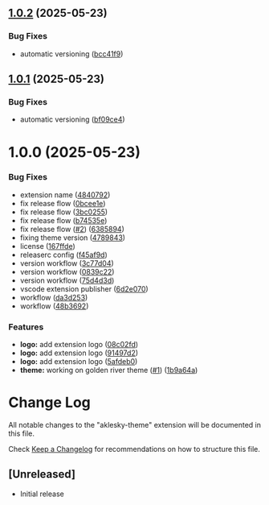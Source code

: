 ## [1.0.2](https://github.com/aklesky/aklesky-theme/compare/v1.0.1...v1.0.2) (2025-05-23)


### Bug Fixes

* automatic versioning ([bcc41f9](https://github.com/aklesky/aklesky-theme/commit/bcc41f9eb910134a9de5fe70f57e438a071da439))

## [1.0.1](https://github.com/aklesky/aklesky-theme/compare/v1.0.0...v1.0.1) (2025-05-23)


### Bug Fixes

* automatic versioning ([bf09ce4](https://github.com/aklesky/aklesky-theme/commit/bf09ce44468f14c852027377411d05b2cfffbb46))

# 1.0.0 (2025-05-23)


### Bug Fixes

* extension name ([4840792](https://github.com/aklesky/aklesky-theme/commit/4840792dd3096d762430b8c2422bfeae021aaa1a))
* fix release flow ([0bcee1e](https://github.com/aklesky/aklesky-theme/commit/0bcee1e17c3b134d1987d129f8592dfa11c8b400))
* fix release flow ([3bc0255](https://github.com/aklesky/aklesky-theme/commit/3bc0255caaa865a78f1e2332d1d65d7ad324b0b4))
* fix release flow ([b74535e](https://github.com/aklesky/aklesky-theme/commit/b74535e2f5505d86b0072c6e354bbcb6b335c98a))
* fix release flow ([#2](https://github.com/aklesky/aklesky-theme/issues/2)) ([6385894](https://github.com/aklesky/aklesky-theme/commit/6385894e135ba686dc6cc42e4fbc2618721a1afd))
* fixing theme version ([4789843](https://github.com/aklesky/aklesky-theme/commit/47898431a6d4c5262ec8fd91b1410507c331d395))
* license ([167ffde](https://github.com/aklesky/aklesky-theme/commit/167ffde11969c920603553c6763b9168bbeaef92))
* releaserc config ([f45af9d](https://github.com/aklesky/aklesky-theme/commit/f45af9de456818e68900484d167b243cb35b13b4))
* version workflow ([3c77d04](https://github.com/aklesky/aklesky-theme/commit/3c77d048c1a21a30c017d5f22cd72cf09120f917))
* version workflow ([0839c22](https://github.com/aklesky/aklesky-theme/commit/0839c22f30d6f6de2afcfbd522bb3d8f62cfc029))
* version workflow ([75d4d3d](https://github.com/aklesky/aklesky-theme/commit/75d4d3d7fded91f29aa63ac15dedae5f2049da90))
* vscode extension publisher ([6d2e070](https://github.com/aklesky/aklesky-theme/commit/6d2e070324e36b3a092b75d63cd0d6df885df706))
* workflow ([da3d253](https://github.com/aklesky/aklesky-theme/commit/da3d253914f5e17162a431d09559593ed2852a59))
* workflow ([48b3692](https://github.com/aklesky/aklesky-theme/commit/48b3692dc2d8e268cf35f68852edb1cbdfc39ec0))


### Features

* **logo:** add extension logo ([08c02fd](https://github.com/aklesky/aklesky-theme/commit/08c02fd9a9c20ee737723c957b7f327c0f4ca62d))
* **logo:** add extension logo ([91497d2](https://github.com/aklesky/aklesky-theme/commit/91497d2932c0d957c237831279f1f2f942f09d23))
* **logo:** add extension logo ([5afdeb0](https://github.com/aklesky/aklesky-theme/commit/5afdeb05d9373528376b58cf0dd38f762aa24653))
* **theme:** working on golden river theme ([#1](https://github.com/aklesky/aklesky-theme/issues/1)) ([1b9a64a](https://github.com/aklesky/aklesky-theme/commit/1b9a64aceec3e268d96c146e3af34ab4b54fa04d))

# Change Log

All notable changes to the "aklesky-theme" extension will be documented in this file.

Check [Keep a Changelog](http://keepachangelog.com/) for recommendations on how to structure this file.

## [Unreleased]

- Initial release
